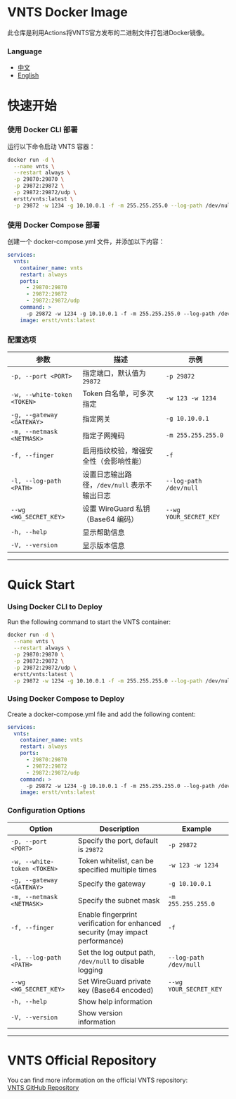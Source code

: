 # VNTS Docker Image
此仓库是利用Actions将VNTS官方发布的二进制文件打包进Docker镜像。

### Language
- [中文](#快速开始)
- [English](#quick-start)

# 快速开始

### 使用 Docker CLI 部署

运行以下命令启动 VNTS 容器：

```bash
docker run -d \
  --name vnts \
  --restart always \
  -p 29870:29870 \
  -p 29872:29872 \
  -p 29872:29872/udp \
  erstt/vnts:latest \
  -p 29872 -w 1234 -g 10.10.0.1 -f -m 255.255.255.0 --log-path /dev/null
```
### 使用 Docker Compose 部署
创建一个 docker-compose.yml 文件，并添加以下内容：

```yaml
services:
  vnts:
    container_name: vnts
    restart: always
    ports:
      - 29870:29870
      - 29872:29872
      - 29872:29872/udp
    command: > 
      -p 29872 -w 1234 -g 10.10.0.1 -f -m 255.255.255.0 --log-path /dev/null
    image: erstt/vnts:latest
```

### 配置选项
| 参数                      | 描述                                                                                      | 示例                         |
|---------------------------|-------------------------------------------------------------------------------------------|------------------------------|
| `-p, --port <PORT>`        | 指定端口，默认值为 `29872`                                                                | `-p 29872`                   |
| `-w, --white-token <TOKEN>`| Token 白名单，可多次指定                                                                   | `-w 123 -w 1234`            |
| `-g, --gateway <GATEWAY>`  | 指定网关                                                                                  | `-g 10.10.0.1`               |
| `-m, --netmask <NETMASK>`  | 指定子网掩码                                                                               | `-m 255.255.255.0`           |
| `-f, --finger`             | 启用指纹校验，增强安全性（会影响性能）                                                    | `-f`                         |
| `-l, --log-path <PATH>`    | 设置日志输出路径，`/dev/null` 表示不输出日志                                               | `--log-path /dev/null`       |
| `--wg <WG_SECRET_KEY>`     | 设置 WireGuard 私钥（Base64 编码）                                                        | `--wg YOUR_SECRET_KEY`       |
| `-h, --help`               | 显示帮助信息                                                                                |                              |
| `-V, --version`            | 显示版本信息                                                                                |                              |

---

# Quick Start

### Using Docker CLI to Deploy

Run the following command to start the VNTS container:

```bash
docker run -d \
  --name vnts \
  --restart always \
  -p 29870:29870 \
  -p 29872:29872 \
  -p 29872:29872/udp \
  erstt/vnts:latest \
  -p 29872 -w 1234 -g 10.10.0.1 -f -m 255.255.255.0 --log-path /dev/null
```

### Using Docker Compose to Deploy

Create a docker-compose.yml file and add the following content:

```yaml
services:
  vnts:
    container_name: vnts
    restart: always
    ports:
      - 29870:29870
      - 29872:29872
      - 29872:29872/udp
    command: > 
      -p 29872 -w 1234 -g 10.10.0.1 -f -m 255.255.255.0 --log-path /dev/null
    image: erstt/vnts:latest
```

### Configuration Options
| Option                      | Description                                                                                      | Example                         |
|-----------------------------|--------------------------------------------------------------------------------------------------|---------------------------------|
| `-p, --port <PORT>`          | Specify the port, default is `29872`                                                              | `-p 29872`                      |
| `-w, --white-token <TOKEN>`  | Token whitelist, can be specified multiple times                                                  | `-w 123 -w 1234`                |
| `-g, --gateway <GATEWAY>`    | Specify the gateway                                                                               | `-g 10.10.0.1`                  |
| `-m, --netmask <NETMASK>`    | Specify the subnet mask                                                                            | `-m 255.255.255.0`              |
| `-f, --finger`               | Enable fingerprint verification for enhanced security (may impact performance)                    | `-f`                            |
| `-l, --log-path <PATH>`      | Set the log output path, `/dev/null` to disable logging                                            | `--log-path /dev/null`          |
| `--wg <WG_SECRET_KEY>`       | Set WireGuard private key (Base64 encoded)                                                         | `--wg YOUR_SECRET_KEY`          |
| `-h, --help`                 | Show help information                                                                              |                                 |
| `-V, --version`              | Show version information                                                                           |                                 |

---

# VNTS Official Repository

You can find more information on the official VNTS repository:  
[VNTS GitHub Repository](https://github.com/vnt-dev/vnts)

